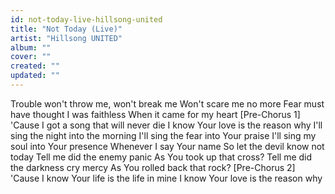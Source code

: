 ```yaml
---
id: not-today-live-hillsong-united
title: "Not Today (Live)"
artist: "Hillsong UNITED"
album: ""
cover: ""
created: ""
updated: ""
---
```


Trouble won't throw me, won't break me
Won't scare me no more
Fear must have thought I was faithless
When it came for my heart
[Pre-Chorus 1]
'Cause I got a song that will never die
I know Your love is the reason why
I'll sing the night into the morning
I'll sing the fear into Your praise
I'll sing my soul into Your presence
Whenever I say Your name
So let the devil know not today
Tell me did the enemy panic
As You took up that cross?
Tell me did the darkness cry mercy
As You rolled back that rock?
[Pre-Chorus 2]
'Cause I know Your life is the life in mine
I know Your love is the reason why